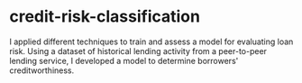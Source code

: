 # credit-risk-classification
I applied different techniques to train and assess a model for evaluating loan risk. Using a dataset of historical lending activity from a peer-to-peer lending service, I developed a model to determine borrowers' creditworthiness.
